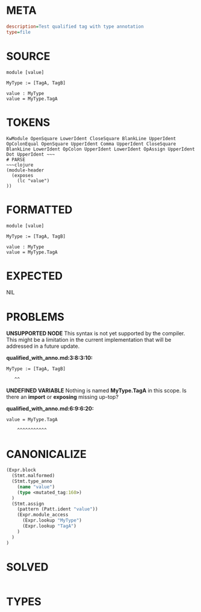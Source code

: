 # META
~~~ini
description=Test qualified tag with type annotation
type=file
~~~
# SOURCE
~~~roc
module [value]

MyType := [TagA, TagB]

value : MyType
value = MyType.TagA
~~~
# TOKENS
~~~text
KwModule OpenSquare LowerIdent CloseSquare BlankLine UpperIdent OpColonEqual OpenSquare UpperIdent Comma UpperIdent CloseSquare BlankLine LowerIdent OpColon UpperIdent LowerIdent OpAssign UpperIdent Dot UpperIdent ~~~
# PARSE
~~~clojure
(module-header
  (exposes
    (lc "value")
))
~~~
# FORMATTED
~~~roc
module [value]

MyType := [TagA, TagB]

value : MyType
value = MyType.TagA
~~~
# EXPECTED
NIL
# PROBLEMS
**UNSUPPORTED NODE**
This syntax is not yet supported by the compiler.
This might be a limitation in the current implementation that will be addressed in a future update.

**qualified_with_anno.md:3:8:3:10:**
```roc
MyType := [TagA, TagB]
```
       ^^


**UNDEFINED VARIABLE**
Nothing is named **MyType.TagA** in this scope.
Is there an **import** or **exposing** missing up-top?

**qualified_with_anno.md:6:9:6:20:**
```roc
value = MyType.TagA
```
        ^^^^^^^^^^^


# CANONICALIZE
~~~clojure
(Expr.block
  (Stmt.malformed)
  (Stmt.type_anno
    (name "value")
    (type <mutated_tag:160>)
  )
  (Stmt.assign
    (pattern (Patt.ident "value"))
    (Expr.module_access
      (Expr.lookup "MyType")
      (Expr.lookup "TagA")
    )
  )
)
~~~
# SOLVED
~~~clojure
~~~
# TYPES
~~~roc
~~~
